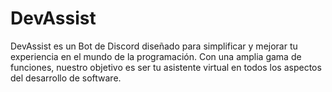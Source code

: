 # DevAssist
DevAssist es un Bot de Discord diseñado para simplificar y mejorar tu experiencia en el mundo de la programación. Con una amplia gama de funciones, nuestro objetivo es ser tu asistente virtual en todos los aspectos del desarrollo de software.
